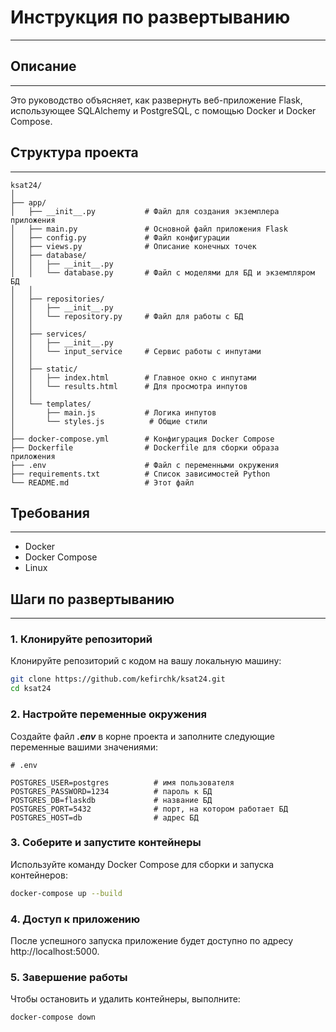 # Инструкция по развертыванию

---

## Описание

---

Это руководство объясняет, как развернуть веб-приложение Flask, использующее SQLAlchemy и PostgreSQL, с помощью Docker и Docker Compose.

## Структура проекта

---

```plaintext
ksat24/
│
├── app/
│   ├── __init__.py           # Файл для создания экземплера приложения
│   ├── main.py               # Основной файл приложения Flask
│   ├── config.py             # Файл конфигурации
│   ├── views.py              # Описание конечных точек
│   ├── database/
│   │   ├── __init__.py      
│   │   └── database.py       # Файл с моделями для БД и экземпляром БД
│   │
│   ├── repositories/
│   │   ├── __init__.py 
│   │   └── repository.py     # Файл для работы с БД
│   │
│   ├── services/
│   │   ├── __init__.py 
│   │   └── input_service     # Сервис работы с инпутами
│   │
│   ├── static/
│   │   ├── index.html        # Главное окно с инпутами
│   │   └── results.html      # Для просмотра инпутов
│   │ 
│   └── templates/
│       ├── main.js           # Логика инпутов
│       └── styles.js          # Общие стили
│         
├── docker-compose.yml        # Конфигурация Docker Compose
├── Dockerfile                # Dockerfile для сборки образа приложения
├── .env                      # Файл с переменными окружения
├── requirements.txt          # Список зависимостей Python
└── README.md                 # Этот файл
```

## Требования

---

- Docker
- Docker Compose
- Linux

## Шаги по развертыванию

---

### 1. Клонируйте репозиторий

Клонируйте репозиторий с кодом на вашу локальную машину:

```bash
git clone https://github.com/kefirchk/ksat24.git
cd ksat24
```

### 2. Настройте переменные окружения

Создайте файл ***.env*** в корне проекта и заполните следующие переменные вашими значениями:

```plaintext
# .env

POSTGRES_USER=postgres          # имя пользователя
POSTGRES_PASSWORD=1234          # пароль к БД
POSTGRES_DB=flaskdb             # название БД
POSTGRES_PORT=5432              # порт, на котором работает БД
POSTGRES_HOST=db                # адрес БД
```

### 3. Соберите и запустите контейнеры

Используйте команду Docker Compose для сборки и запуска контейнеров:

```bash
docker-compose up --build
```

### 4. Доступ к приложению

После успешного запуска приложение будет доступно по адресу http://localhost:5000.

### 5. Завершение работы

Чтобы остановить и удалить контейнеры, выполните:

```bash
docker-compose down
```
